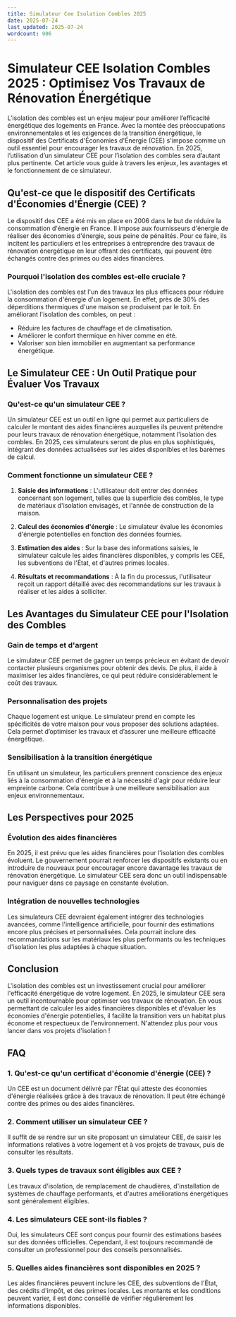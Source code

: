 ```yaml
---
title: Simulateur Cee Isolation Combles 2025
date: 2025-07-24
last_updated: 2025-07-24
wordcount: 906
---
```


# Simulateur CEE Isolation Combles 2025 : Optimisez Vos Travaux de Rénovation Énergétique

L’isolation des combles est un enjeu majeur pour améliorer l’efficacité énergétique des logements en France. Avec la montée des préoccupations environnementales et les exigences de la transition énergétique, le dispositif des Certificats d'Économies d'Énergie (CEE) s'impose comme un outil essentiel pour encourager les travaux de rénovation. En 2025, l’utilisation d’un simulateur CEE pour l’isolation des combles sera d’autant plus pertinente. Cet article vous guide à travers les enjeux, les avantages et le fonctionnement de ce simulateur.

## Qu'est-ce que le dispositif des Certificats d'Économies d'Énergie (CEE) ?

Le dispositif des CEE a été mis en place en 2006 dans le but de réduire la consommation d'énergie en France. Il impose aux fournisseurs d'énergie de réaliser des économies d'énergie, sous peine de pénalités. Pour ce faire, ils incitent les particuliers et les entreprises à entreprendre des travaux de rénovation énergétique en leur offrant des certificats, qui peuvent être échangés contre des primes ou des aides financières.

### Pourquoi l'isolation des combles est-elle cruciale ?

L'isolation des combles est l'un des travaux les plus efficaces pour réduire la consommation d'énergie d'un logement. En effet, près de 30% des déperditions thermiques d'une maison se produisent par le toit. En améliorant l'isolation des combles, on peut :

- Réduire les factures de chauffage et de climatisation.
- Améliorer le confort thermique en hiver comme en été.
- Valoriser son bien immobilier en augmentant sa performance énergétique.

## Le Simulateur CEE : Un Outil Pratique pour Évaluer Vos Travaux

### Qu'est-ce qu'un simulateur CEE ?

Un simulateur CEE est un outil en ligne qui permet aux particuliers de calculer le montant des aides financières auxquelles ils peuvent prétendre pour leurs travaux de rénovation énergétique, notamment l'isolation des combles. En 2025, ces simulateurs seront de plus en plus sophistiqués, intégrant des données actualisées sur les aides disponibles et les barèmes de calcul.

### Comment fonctionne un simulateur CEE ?

1. **Saisie des informations** : L'utilisateur doit entrer des données concernant son logement, telles que la superficie des combles, le type de matériaux d'isolation envisagés, et l'année de construction de la maison.
  
2. **Calcul des économies d'énergie** : Le simulateur évalue les économies d'énergie potentielles en fonction des données fournies.

3. **Estimation des aides** : Sur la base des informations saisies, le simulateur calcule les aides financières disponibles, y compris les CEE, les subventions de l'État, et d'autres primes locales.

4. **Résultats et recommandations** : À la fin du processus, l'utilisateur reçoit un rapport détaillé avec des recommandations sur les travaux à réaliser et les aides à solliciter.

## Les Avantages du Simulateur CEE pour l'Isolation des Combles

### Gain de temps et d'argent

Le simulateur CEE permet de gagner un temps précieux en évitant de devoir contacter plusieurs organismes pour obtenir des devis. De plus, il aide à maximiser les aides financières, ce qui peut réduire considérablement le coût des travaux.

### Personnalisation des projets

Chaque logement est unique. Le simulateur prend en compte les spécificités de votre maison pour vous proposer des solutions adaptées. Cela permet d’optimiser les travaux et d’assurer une meilleure efficacité énergétique.

### Sensibilisation à la transition énergétique

En utilisant un simulateur, les particuliers prennent conscience des enjeux liés à la consommation d'énergie et à la nécessité d'agir pour réduire leur empreinte carbone. Cela contribue à une meilleure sensibilisation aux enjeux environnementaux.

## Les Perspectives pour 2025

### Évolution des aides financières

En 2025, il est prévu que les aides financières pour l'isolation des combles évoluent. Le gouvernement pourrait renforcer les dispositifs existants ou en introduire de nouveaux pour encourager encore davantage les travaux de rénovation énergétique. Le simulateur CEE sera donc un outil indispensable pour naviguer dans ce paysage en constante évolution.

### Intégration de nouvelles technologies

Les simulateurs CEE devraient également intégrer des technologies avancées, comme l'intelligence artificielle, pour fournir des estimations encore plus précises et personnalisées. Cela pourrait inclure des recommandations sur les matériaux les plus performants ou les techniques d'isolation les plus adaptées à chaque situation.

## Conclusion

L'isolation des combles est un investissement crucial pour améliorer l'efficacité énergétique de votre logement. En 2025, le simulateur CEE sera un outil incontournable pour optimiser vos travaux de rénovation. En vous permettant de calculer les aides financières disponibles et d'évaluer les économies d'énergie potentielles, il facilite la transition vers un habitat plus économe et respectueux de l'environnement. N'attendez plus pour vous lancer dans vos projets d'isolation !

## FAQ

### 1. Qu'est-ce qu'un certificat d'économie d'énergie (CEE) ?

Un CEE est un document délivré par l'État qui atteste des économies d'énergie réalisées grâce à des travaux de rénovation. Il peut être échangé contre des primes ou des aides financières.

### 2. Comment utiliser un simulateur CEE ?

Il suffit de se rendre sur un site proposant un simulateur CEE, de saisir les informations relatives à votre logement et à vos projets de travaux, puis de consulter les résultats.

### 3. Quels types de travaux sont éligibles aux CEE ?

Les travaux d'isolation, de remplacement de chaudières, d'installation de systèmes de chauffage performants, et d'autres améliorations énergétiques sont généralement éligibles.

### 4. Les simulateurs CEE sont-ils fiables ?

Oui, les simulateurs CEE sont conçus pour fournir des estimations basées sur des données officielles. Cependant, il est toujours recommandé de consulter un professionnel pour des conseils personnalisés.

### 5. Quelles aides financières sont disponibles en 2025 ?

Les aides financières peuvent inclure les CEE, des subventions de l'État, des crédits d'impôt, et des primes locales. Les montants et les conditions peuvent varier, il est donc conseillé de vérifier régulièrement les informations disponibles.